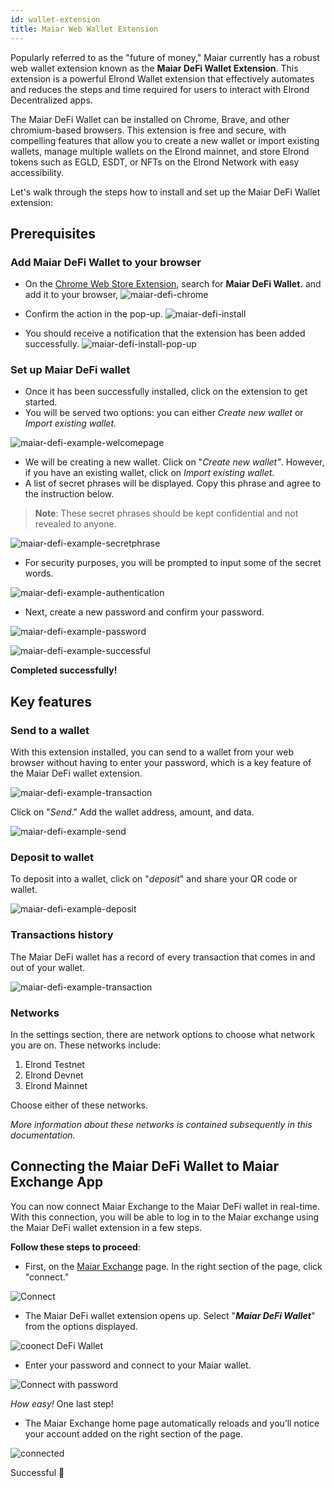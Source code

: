 ```yaml
---
id: wallet-extension
title: Maiar Web Wallet Extension
---
```



Popularly referred to as the "future of money," Maiar currently has a robust web wallet extension known as the **Maiar DeFi Wallet Extension**. This extension is a powerful Elrond Wallet extension that effectively automates and reduces the steps and time required for users to interact with Elrond Decentralized apps.

The Maiar DeFi Wallet can be installed on Chrome, Brave, and other chromium-based browsers. This extension is free and secure, with compelling features that allow you to create a new wallet or import existing wallets, manage multiple wallets on the Elrond mainnet, and store Elrond tokens such as EGLD, ESDT, or NFTs on the Elrond Network with easy accessibility.

Let's walk through the steps how to install and set up the Maiar DeFi Wallet extension:

## Prerequisites

### Add Maiar DeFi Wallet to your browser

* On the [Chrome Web Store Extension](https://chrome.google.com/webstore/category/extensions), search for **Maiar DeFi Wallet.** and add it to your browser,
  ![maiar-defi-chrome](/wallet/wallet-extension/wallet_extension_step1.png)

* Confirm the action in the pop-up.
  ![maiar-defi-install](/wallet/wallet-extension/wallet_extension_step2.png)

* You should receive a notification that the extension has been added successfully. 
  ![maiar-defi-install-pop-up](/wallet/wallet-extension/wallet_extension_step3.png)

### Set up Maiar DeFi wallet
* Once it has been successfully installed, click on the extension to get started.
* You will be served two options: you can either *Create new wallet* or *Import existing wallet.*

![maiar-defi-example-welcomepage](/wallet/wallet-extension/wallet_extension_step4.png)

* We will be creating a new wallet. Click on "*Create new wallet"*. However, if you have an existing wallet, click on *Import existing wallet*. 
* A list of secret phrases will be displayed. Copy this phrase and agree to the instruction below.
> **Note**: These secret phrases should be kept confidential and not revealed to anyone.

![maiar-defi-example-secretphrase](/wallet/wallet-extension/wallet_extension_step5.png)

* For security purposes, you will be prompted to input some of the secret words.

![maiar-defi-example-authentication](/wallet/wallet-extension/wallet_extension_step6.png)

* Next, create a new password and confirm your password.

![maiar-defi-example-password](/wallet/wallet-extension/wallet_extension_step7.png)

![maiar-defi-example-successful](/wallet/wallet-extension/wallet_extension_step8.png)

**Completed successfully!**


## Key features

### Send to a wallet

With this extension installed, you can send to a wallet from your web browser without having to enter your password, which is a key feature of the Maiar DeFi wallet extension.

![maiar-defi-example-transaction](/wallet/wallet-extension/wallet_extension_step9.png)

Click on "*Send*." Add the wallet address, amount, and data.

![maiar-defi-example-send](/wallet/wallet-extension/wallet_extension_step10.png)

### Deposit to wallet

To deposit into a wallet, click on "*deposit*" and share your QR code or wallet.

![maiar-defi-example-deposit](/wallet/wallet-extension/wallet_extension_step11.png)

### Transactions history

The Maiar DeFi wallet has a record of every transaction that comes in and out of your wallet.

![maiar-defi-example-transaction](/wallet/wallet-extension/wallet_extension_step12.png)

### Networks

In the settings section, there are network options to choose what network you are on. These networks include:

1. Elrond Testnet
2. Elrond Devnet
3. Elrond Mainnet

Choose either of these networks.

*More information about these networks is contained subsequently in this documentation.*


## Connecting the Maiar DeFi Wallet to Maiar Exchange App 

You can now connect Maiar Exchange to the Maiar DeFi wallet in real-time. With this connection, you will be able to log in to the Maiar exchange using the Maiar DeFi wallet extension in a few steps.

**Follow these steps to proceed**:

* First, on the [Maiar Exchange](https://maiar.exchange/) page. In the right section of the page, click "connect."

![Connect](https://user-images.githubusercontent.com/52820835/150523862-a5605524-2bfe-437b-9546-100e97e3629b.PNG)

* The Maiar DeFi wallet extension opens up. Select "***Maiar DeFi Wallet***" from the options displayed.

![coonect DeFi Wallet](https://user-images.githubusercontent.com/52820835/150524225-0ffe49b0-d572-4ba3-8716-a29adc9ea6ea.PNG)

* Enter your password and connect to your Maiar wallet.

![Connect with password](https://user-images.githubusercontent.com/52820835/150524256-b53e9885-2fc7-48bb-9d27-a81a55dc7ceb.PNG)


*How easy!* One last step!

* The Maiar Exchange home page automatically reloads and you’ll notice your account added on the right section of the page.

![connected](https://user-images.githubusercontent.com/52820835/150524553-5c418e4b-0a57-409d-9b0f-6385c65acff6.PNG)

Successful 🎉









